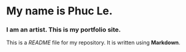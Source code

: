 # My name is Phuc Le.

### I am an artist. This is my portfolio site.

This is a *README* file for my repository. It is written using **Markdown**.
